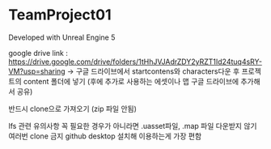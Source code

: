 # TeamProject01

Developed with Unreal Engine 5

google drive link : https://drive.google.com/drive/folders/1tHhJVJAdrZDY2yRZT1Id24tuq4sRY-VM?usp=sharing
-> 구글 드라이브에서 startcontens와 characters다운 후 프로젝트의 content 폴더에 넣기 (후에 추가로 사용하는 에셋이나 맵 구글 드라이브에 추가해서 공유)

반드시 clone으로 가져오기 (zip 파일 안됨)

lfs 관련 유의사항
꼭 필요한 경우가 아니라면 .uasset파일, .map 파일 다운받지 않기
여러번 clone 금지
github desktop 설치해 이용하는게 가장 편함
